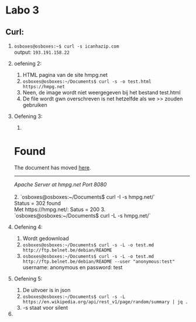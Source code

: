 # Labo 3

## Curl:

1. `osboxes@osboxes:~$ curl -s icanhazip.com `
 <br> output: `193.191.158.22`

2. oefening 2:
    1. HTML pagina van de site hmpg.net
    2. `osboxes@osboxes:~/Documents$ curl -s -o test.html https://hmpg.net`
    3. Neen, de image wordt niet weergegeven bij het bestand test.html
    4. De file wordt gwn overschreven is net hetzelfde als we >> zouden gebruiken

3. Oefening 3:
    1. <!DOCTYPE HTML PUBLIC "-//IETF//DTD HTML 2.0//EN">
    <html><head>
    <title>302 Found</title>
    </head><body>
    <h1>Found</h1>
    <p>The document has moved <a href="https://hmpg.net/">here</a>.</p>
    <hr>
    <address>Apache Server at hmpg.net Port 8080</address>
    </body></html> 
    <br>
    2. `osboxes@osboxes:~/Documents$ curl -I -s hmpg.net/` <br>
    Status = 302 found
    <br> Met  https://hmpg.net/: Satus = 200
    3. `osboxes@osboxes:~/Documents$ curl -L -s hmpg.net/`
    

4. Oefening 4:
    1. Wordt gedownload
    2. `osboxes@osboxes:~/Documents$ curl -s -L -o test.md http://ftp.belnet.be/debian/README`
    3. `osboxes@osboxes:~/Documents$ curl -s -L -o test.md http://ftp.belnet.be/debian/README --user "anonymous:test"` <br>username: anonymous en password: test


5. Oefening 5:
    1. De uitvoer is in json
    2. `osboxes@osboxes:~/Documents$ curl -s -L  https://en.wikipedia.org/api/rest_v1/page/random/summary | jq . `
    3. -s staat voor silent

6. 
